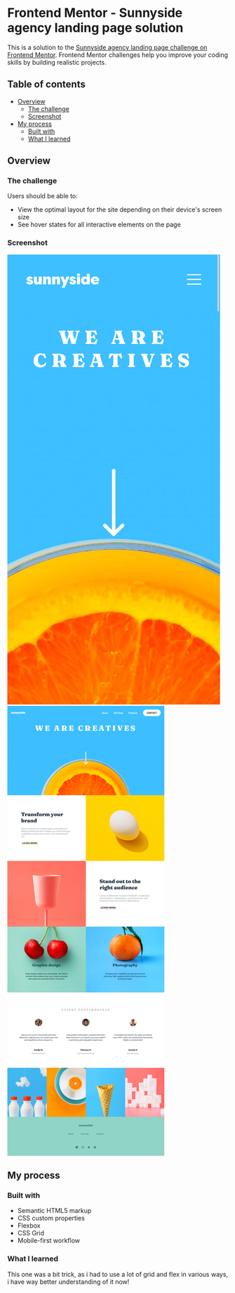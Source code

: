 # Frontend Mentor - Sunnyside agency landing page solution

This is a solution to the [Sunnyside agency landing page challenge on Frontend Mentor](https://www.frontendmentor.io/challenges/sunnyside-agency-landing-page-7yVs3B6ef). Frontend Mentor challenges help you improve your coding skills by building realistic projects.

## Table of contents

- [Overview](#overview)
  - [The challenge](#the-challenge)
  - [Screenshot](#screenshot)
- [My process](#my-process)
  - [Built with](#built-with)
  - [What I learned](#what-i-learned)

## Overview

### The challenge

Users should be able to:

- View the optimal layout for the site depending on their device's screen size
- See hover states for all interactive elements on the page

### Screenshot

![Desktop](./images/Captura%20de%20tela%202023-07-12%20-%2011.13.57.png)
![Mobile](./images/Screenshot%202023-07-12%20at%2011-13-25%20Frontend%20Mentor%20Sunnyside%20agency%20landing%20page.png)

## My process

### Built with

- Semantic HTML5 markup
- CSS custom properties
- Flexbox
- CSS Grid
- Mobile-first workflow

### What I learned

This one was a bit trick, as i had to use a lot of grid and flex in various ways, i have way better understanding of it now!
